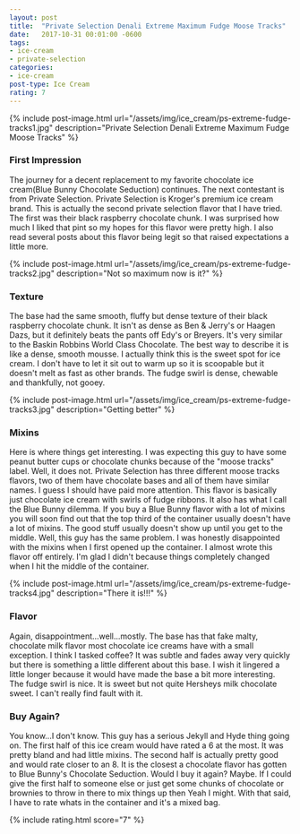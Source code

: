```yaml
---
layout: post
title:  "Private Selection Denali Extreme Maximum Fudge Moose Tracks"
date:   2017-10-31 00:01:00 -0600
tags:
- ice-cream
- private-selection
categories:
- ice-cream
post-type: Ice Cream
rating: 7
---
```

{% include post-image.html url="/assets/img/ice_cream/ps-extreme-fudge-tracks1.jpg" description="Private Selection Denali Extreme Maximum Fudge Moose Tracks" %}

### First Impression
The journey for a decent replacement to my favorite chocolate ice cream(Blue Bunny Chocolate Seduction) continues. The next contestant is from Private Selection. Private Selection is Kroger's premium ice cream brand. This is actually the second private selection flavor that I have tried. The first was their black raspberry chocolate chunk. I was surprised how much I liked that pint so my hopes for this flavor were pretty high. I also read several posts about this flavor being legit so that raised expectations a little more.

{% include post-image.html url="/assets/img/ice_cream/ps-extreme-fudge-tracks2.jpg" description="Not so maximum now is it?" %}
### Texture
The base had the same smooth, fluffy but dense texture of their black raspberry chocolate chunk. It isn't as dense as Ben & Jerry's or Haagen Dazs, but it definitely beats the pants off Edy's or Breyers. It's very similar to the Baskin Robbins World Class Chocolate. The best way to describe it is like a dense, smooth mousse. I actually think this is the sweet spot for ice cream. I don't have to let it sit out to warm up so it is scoopable but it doesn't melt as fast as other brands. The fudge swirl is dense, chewable and thankfully, not gooey. 

{% include post-image.html url="/assets/img/ice_cream/ps-extreme-fudge-tracks3.jpg" description="Getting better" %}
### Mixins
Here is where things get interesting. I was expecting this guy to have some peanut butter cups or chocolate chunks because of the "moose tracks" label. Well, it does not. Private Selection has three different moose tracks flavors, two of them have chocolate bases and all of them have similar names. I guess I should have paid more attention. This flavor is basically just chocolate ice cream with swirls of fudge ribbons. It also has what I call the Blue Bunny dilemma. If you buy a Blue Bunny flavor with a lot of mixins you will soon find out that the top third of the container usually doesn't have a lot of mixins. The good stuff usually doesn't show up until you get to the middle. Well, this guy has the same problem. I was honestly disappointed with the mixins when I first opened up the container. I almost wrote this flavor off entirely. I'm glad I didn't because things completely changed when I hit the middle of the container.

{% include post-image.html url="/assets/img/ice_cream/ps-extreme-fudge-tracks4.jpg" description="There it is!!!" %}
### Flavor
Again, disappointment...well...mostly. The base has that fake malty, chocolate milk flavor most chocolate ice creams have with a small exception. I think I tasked coffee? It was subtle and fades away very quickly but there is something a little different about this base. I wish it lingered a little longer because it would have made the base a bit more interesting. The fudge swirl is nice. It is sweet but not quite Hersheys milk chocolate sweet. I can't really find fault with it.

### Buy Again?
You know...I don't know. This guy has a serious Jekyll and Hyde thing going on. The first half of this ice cream would have rated a 6 at the most. It was pretty bland and had little mixins. The second half is actually pretty good and would rate closer to an 8. It is the closest a chocolate flavor has gotten to Blue Bunny's Chocolate Seduction. Would I buy it again? Maybe. If I could give the first half to someone else or just get some chunks of chocolate or brownies to throw in there to mix things up then Yeah I might. With that said, I have to rate whats in the container and it's a mixed bag.

{% include rating.html score="7" %}
